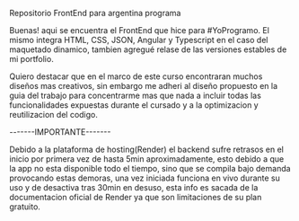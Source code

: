 Repositorio FrontEnd para argentina programa

Buenas! aqui se encuentra el FrontEnd que hice para #YoProgramo. El mismo integra HTML, CSS, JSON, Angular y Typescript en el caso del maquetado dinamico, tambien agregué relase de las versiones estables de mi portfolio.

Quiero destacar que en el marco de este curso encontraran muchos diseños mas creativos, sin embargo me adheri al diseño propuesto en la guia del trabajo para concentrarme mas que nada a incluir todas las funcionalidades expuestas durante el cursado y a la optimizacion y reutilizacion del codigo.

-------IMPORTANTE------- 

Debido a la plataforma de hosting(Render) el backend sufre retrasos en el inicio por primera vez de hasta 5min aproximadamente, esto debido a que la app no esta disponible todo el tiempo, sino que se compila bajo demanda provocando estas demoras, una vez iniciada funciona en vivo durante su uso y de desactiva tras 30min en desuso, esta info es sacada de la documentacion oficial de Render ya que son limitaciones de su plan gratuito.

